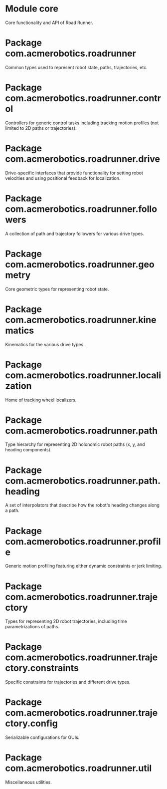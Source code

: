 # Module core

Core functionality and API of Road Runner.

# Package com.acmerobotics.roadrunner

Common types used to represent robot state, paths, trajectories, etc.

# Package com.acmerobotics.roadrunner.control

Controllers for generic control tasks including tracking motion profiles (not limited to 2D paths or trajectories).

# Package com.acmerobotics.roadrunner.drive

Drive-specific interfaces that provide functionality for setting robot velocities and using positional feedback for
localization.

# Package com.acmerobotics.roadrunner.followers

A collection of path and trajectory followers for various drive types.

# Package com.acmerobotics.roadrunner.geometry

Core geometric types for representing robot state.

# Package com.acmerobotics.roadrunner.kinematics

Kinematics for the various drive types.

# Package com.acmerobotics.roadrunner.localization

Home of tracking wheel localizers.

# Package com.acmerobotics.roadrunner.path

Type hierarchy for representing 2D holonomic robot paths (x, y, and heading components).

# Package com.acmerobotics.roadrunner.path.heading

A set of interpolators that describe how the robot's heading changes along a path.

# Package com.acmerobotics.roadrunner.profile

Generic motion profiling featuring either dynamic constraints or jerk limiting.

# Package com.acmerobotics.roadrunner.trajectory

Types for representing 2D robot trajectories, including time parametrizations of paths.

# Package com.acmerobotics.roadrunner.trajectory.constraints

Specific constraints for trajectories and different drive types.

# Package com.acmerobotics.roadrunner.trajectory.config

Serializable configurations for GUIs.

# Package com.acmerobotics.roadrunner.util

Miscellaneous utilities.
